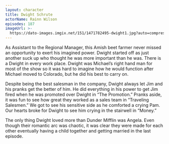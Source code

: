 ```yaml
---
layout: character
title: Dwight Schrute
actorName: Rainn Wilson
episodes: 187
imageUrl: >-
  https://dato-images.imgix.net/151/1471782495-dwight1.jpg?auto=compress%2Cformat&ch=DPR%2CWidth&fm=jpg&w=500
---
```


As Assistant to the Regional Manager, this Amish beet farmer never missed an opportunity to exert his imagined power. Dwight started off as just another suck up who thought he was more important than he was. There is a Dwight in every work place. Dwight was Michael’s right hand man for most of the show so it was hard to imagine how he would function after Michael moved to Colorado, but he did his best to carry on.

Despite being the best salesman in the company, Dwight always let Jim and his pranks get the better of him. He did everything in his power to get Jim fired when he was promoted over Dwight in “The Promotion.” Pranks aside, it was fun to see how great they worked as a sales team in “Traveling Salesmen.” We got to see his sensitive side as he comforted a crying Pam. Our hearts broke for Dwight to see him crying in the stairwell in “Money.”

The only thing Dwight loved more than Dunder Mifflin was Angela. Even though their romantic arc was chaotic, it was clear they were made for each other eventually having a child together and getting married in the last episode.